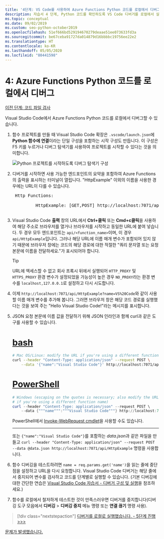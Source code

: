 ```yaml
---
title: '4단계: VS Code를 사용하여 Azure Functions Python 코드를 로컬에서 디버그'
description: 자습서 4 단계, Python 코드를 확인하도록 VS Code 디버거를 로컬에서 실행
ms.topic: conceptual
ms.date: 09/02/2019
ms.custom: seo-python-october2019
ms.openlocfilehash: 51ef666bd529194670279deaae51ee073633fd3a
ms.sourcegitcommit: be67ceba91727da014879d16bbbbc19756ee22e2
ms.translationtype: HT
ms.contentlocale: ko-KR
ms.lasthandoff: 05/05/2020
ms.locfileid: "80441598"
---
```

# <a name="4-debug-the-azure-functions-python-code-locally"></a>4: Azure Functions Python 코드를 로컬에서 디버그

[이전 단계: 코드 파일 검사](tutorial-vs-code-serverless-python-03.md)

Visual Studio Code에서 Azure Functions Python 코드를 로컬에서 디버그할 수 있습니다.

1. 함수 프로젝트를 만들 때 Visual Studio Code 확장은 `.vscode/launch.json`에 **Python 함수에 연결**이라는 단일 구성을 포함하는 시작 구성도 만듭니다. 이 구성은 F5 키를 누르거나 디버그 탐색기를 사용하여 프로젝트를 시작할 수 있다는 것을 의미합니다.

    ![Python 프로젝트를 시작하도록 디버그 탐색기 구성](media/tutorial-vs-code-serverless-python/configuration-to-start-a-python-project-for-debugging.png)

1. 디버거를 시작하면 사용 가능한 엔드포인트의 요약을 포함하여 Azure Functions의 출력을 표시하는 터미널이 열립니다. "HttpExample" 이외의 이름을 사용한 경우에는 URL이 다를 수 있습니다.

    <pre>
    Http Functions:

            HttpExample: [GET,POST] http://localhost:7071/api/HttpExample
    </pre>

1. Visual Studio Code **출력** 창의 URL에서 **Ctrl+클릭** 또는 **Cmd+c클릭**을 사용하여 해당 주소로 브라우저를 열거나 브라우저를 시작하고 동일한 URL에 붙여 넣습니다. 두 경우 모두 엔드포인트는 `api/<function_name>`이며, 이 경우 `api/HttpExample`입니다. 그러나 해당 URL에 이름 매개 변수가 포함되어 있지 않기 때문에 브라우저 창에는 코드의 해당 경로에 대한 적절한 "쿼리 문자열 또는 요청 본문에 이름을 전달하세요."가 표시되어야 합니다.

    > [!TIP]
    > URL에 액세스할 수 없고 회사 프록시 뒤에서 실행되어 `HTTP_PROXY` 및 `HTTPS_PROXY` 환경 변수가 설정되었을 가능성이 높은 경우 `NO_PROXY`라는 환경 변수를 `localhost,127.0.0.1`로 설정하고 다시 시도합니다.

1. 이제 `http://localhost:7071/api/HttpExample?name=VS%20Code`와 같이 사용할 이름 매개 변수를 추가해 봅니다. 그러면 브라우저 창은 해당 코드 경로를 실행했다는 것을 보여 주는 "Hello Visual Studio Code!"라는 메시지를 표시합니다.

1. JSON 요청 본문에 이름 값을 전달하기 위해 JSON 인라인과 함께 curl과 같은 도구를 사용할 수 있습니다.

    # <a name="bash"></a>[bash](#tab/bash)

    ```bash
    # Mac OS/Linux: modify the URL if you're using a different function name
    curl --header "Content-Type: application/json" --request POST \
        --data '{"name":"Visual Studio Code"}' http://localhost:7071/api/HttpExample
    ```

    # <a name="powershell"></a>[PowerShell](#tab/powershell)

    ```powershell
    # Windows (escaping on the quotes is necessary; also modify the URL
    # if you're using a different function name)
    curl --header "Content-Type: application/json" --request POST \
        --data {"""name""":"""Visual Studio Code"""} http://localhost:7071/api/HttpExample
    ```

    PowerShell에서 [Invoke-WebRequest cmdlet](/powershell/module/microsoft.powershell.utility/invoke-webrequest?view=powershell-6)을 사용할 수도 있습니다.

    ---

    또는 `{"name":"Visual Studio Code"}`를 포함하는 *data.json*과 같은 파일을 만들고 `curl --header "Content-Type: application/json" --request POST --data @data.json http://localhost:7071/api/HttpExample` 명령을 사용합니다.

1. 함수 디버깅을 테스트하려면 `name = req.params.get('name')`을 읽는 줄에 중단점을 설정하고 URL을 다시 요청합니다. Visual Studio Code 디버거는 해당 줄에서 중지되어 변수를 검사하고 코드를 단계별로 실행할 수 있습니다. (기본 디버깅에 대한 간단한 연습은 [Visual Studio Code 자습서 - 디버거 구성 및 실행](https://code.visualstudio.com/docs/python/python-tutorial#configure-and-run-the-debugger)을 참조하세요.)

1. 함수를 로컬에서 철저하게 테스트한 것이 만족스러우면 디버거를 중지합니다(디버깅 도구 모음에서 **디버깅** > **디버깅 중지** 메뉴 명령 또는 **연결 끊기** 명령 사용).

> [!div class="nextstepaction"]
> [디버거를 로컬로 실행했습니다. - 5단계 진행 >>>](tutorial-vs-code-serverless-python-05.md)

[문제가 발생했습니다.](https://www.research.net/r/PWZWZ52?tutorial=vscode-functions-python&step=04-test-debug)
